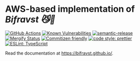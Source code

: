 # AWS-based implementation of _Bifravst :smirk_cat::rainbow:_

[![GitHub Actions](https://github.com/bifravst/aws/workflows/Test%20and%20Release/badge.svg)](https://github.com/bifravst/aws/actions)
[![Known Vulnerabilities](https://snyk.io/test/github/bifravst/aws/badge.svg)](https://snyk.io/test/github/bifravst/aws)
[![semantic-release](https://img.shields.io/badge/%20%20%F0%9F%93%A6%F0%9F%9A%80-semantic--release-e10079.svg)](https://github.com/semantic-release/semantic-release)
[![Mergify Status](https://img.shields.io/endpoint.svg?url=https://dashboard.mergify.io/badges/bifravst/aws&style=flat)](https://mergify.io)
[![Commitizen friendly](https://img.shields.io/badge/commitizen-friendly-brightgreen.svg)](http://commitizen.github.io/cz-cli/)
[![code style: prettier](https://img.shields.io/badge/code_style-prettier-ff69b4.svg)](https://github.com/prettier/prettier/)
[![ESLint: TypeScript](https://img.shields.io/badge/ESLint-TypeScript-blue.svg)](https://github.com/typescript-eslint/typescript-eslint)

Read the documentation at https://bifravst.github.io/.
